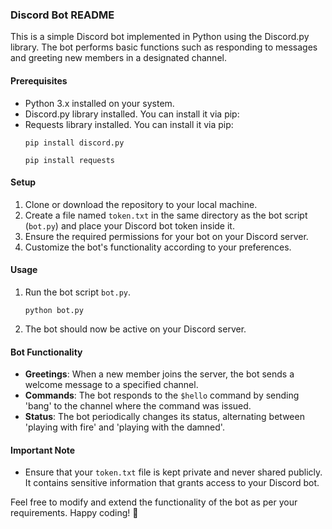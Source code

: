 ### Discord Bot README

This is a simple Discord bot implemented in Python using the Discord.py library. The bot performs basic functions such as responding to messages and greeting new members in a designated channel.

#### Prerequisites
- Python 3.x installed on your system.
- Discord.py library installed. You can install it via pip:
- Requests library installed. You can install it via pip:
  ```
  pip install discord.py

  pip install requests
  ```

#### Setup
1. Clone or download the repository to your local machine.
2. Create a file named `token.txt` in the same directory as the bot script (`bot.py`) and place your Discord bot token inside it.
3. Ensure the required permissions for your bot on your Discord server.
4. Customize the bot's functionality according to your preferences.

#### Usage
1. Run the bot script `bot.py`.
   ```
   python bot.py
   ```
2. The bot should now be active on your Discord server.

#### Bot Functionality
- **Greetings**: When a new member joins the server, the bot sends a welcome message to a specified channel.
- **Commands**: The bot responds to the `$hello` command by sending 'bang' to the channel where the command was issued.
- **Status**: The bot periodically changes its status, alternating between 'playing with fire' and 'playing with the damned'.

#### Important Note
- Ensure that your `token.txt` file is kept private and never shared publicly. It contains sensitive information that grants access to your Discord bot.

Feel free to modify and extend the functionality of the bot as per your requirements. Happy coding! 🤖
